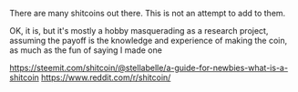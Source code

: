 There are many shitcoins out there. 
This is not an attempt to add to them.

OK, it is, but it's mostly a hobby masquerading
as a research project, assuming the payoff is 
the knowledge and experience of making the coin,
as much as the fun of saying I made one

https://steemit.com/shitcoin/@stellabelle/a-guide-for-newbies-what-is-a-shitcoin
https://www.reddit.com/r/shitcoin/


